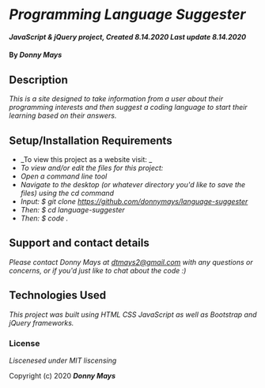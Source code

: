 # _Programming Language Suggester_

#### _JavaScript & jQuery project, Created 8.14.2020 Last update 8.14.2020_

#### By _**Donny Mays**_

## Description

_This is a site designed to take information from a user about their programming interests and then suggest a coding language to start their learning based on their answers._

## Setup/Installation Requirements

* _To view this project as a website visit: _
* _To view and/or edit the files for this project:_
* _Open a command line tool_
* _Navigate to the desktop (or whatever directory you'd like to save the files) using the cd command_
* _Input: $ git clone https://github.com/donnymays/language-suggester_
* _Then: $ cd language-suggester_
* _Then: $ code ._


## Support and contact details

_Please contact Donny Mays at dtmays2@gmail.com with any questions or concerns, or if you'd just like to chat about the code :)_

## Technologies Used

_This project was built using HTML CSS JavaScript as well as Bootstrap and jQuery frameworks._

### License

*Liscenesed under MIT liscensing*

Copyright (c) 2020 **_Donny Mays_**